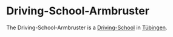 # Driving-School-Armbruster

The Driving-School-Armbruster is a [Driving-School](1100100003.md) in [Tübingen](2000001.md).
